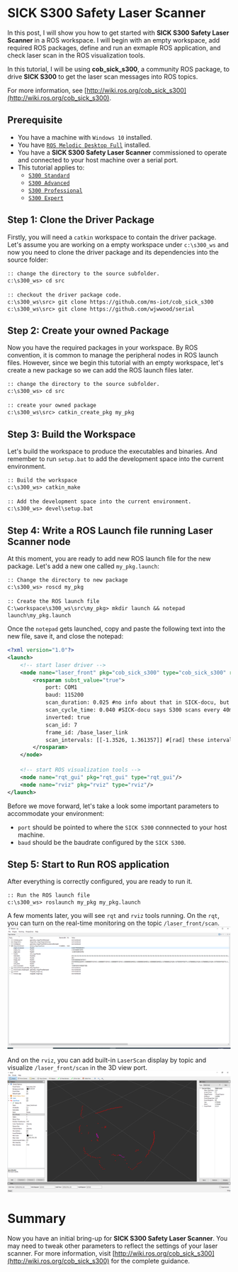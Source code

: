 SICK S300 Safety Laser Scanner
==============================

In this post, I will show you how to get started with **SICK S300 Safety Laser Scanner** in a ROS workspace.
I will begin with an empty workspace, add required ROS packages, define and run an exmaple ROS application, and check laser scan in the ROS visualization tools.

In this tutorial, I will be using **cob_sick_s300**, a community ROS package, to drive **SICK S300** to get the laser scan messages into ROS topics.

For more information, see [http://wiki.ros.org/cob_sick_s300](http://wiki.ros.org/cob_sick_s300).

## Prerequisite

  * You have a machine with `Windows 10` installed.
  * You have [`ROS Melodic Desktop Full`](https://wiki.ros.org/Installation/Windows) installed.
  * You have a **SICK S300 Safety Laser Scanner** commissioned to operate and connected to your host machine over a serial port.
  * This tutorial applies to:
    - [`S300 Standard`](http://www.sick.com/s300_standard)
    - [`S300 Advanced`](http://www.sick.com/s300_advanced)
    - [`S300 Professional`](http://www.sick.com/s300_professional)
    - [`S300 Expert`](http://www.sick.com/s300_expert)

## Step 1: Clone the Driver Package

Firstly, you will need a `catkin` workspace to contain the driver package.
Let's assume you are working on a empty workspace under `c:\s300_ws` and now you need to clone the driver package and its dependencies into the source folder:

```no-highlight
:: change the directory to the source subfolder.
c:\s300_ws> cd src

:: checkout the driver package code.
c:\s300_ws\src> git clone https://github.com/ms-iot/cob_sick_s300
c:\s300_ws\src> git clone https://github.com/wjwwood/serial
```

## Step 2: Create your owned Package

Now you have the required packages in your workspace.
By ROS convention, it is common to manage the peripheral nodes in ROS launch files.
However, since we begin this tutorial with an empty workspace, let's create a new package so we can add the ROS launch files later.

```no-highlight
:: change the directory to the source subfolder.
c:\s300_ws> cd src

:: create your owned package
c:\s300_ws\src> catkin_create_pkg my_pkg
```

## Step 3: Build the Workspace

Let's build the workspace to produce the executables and binaries.
And remember to run `setup.bat` to add the development space into the current environment.

```no-highlight
:: Build the workspace
c:\s300_ws> catkin_make

:: Add the development space into the current environment.
c:\s300_ws> devel\setup.bat
```

## Step 4: Write a ROS Launch file running Laser Scanner node

At this moment, you are ready to add new ROS launch file for the new package.
Let's add a new one called `my_pkg.launch`:

```no-highlight
:: Change the directory to new package
c:\s300_ws> roscd my_pkg

:: Create the ROS launch file
C:\workspace\s300_ws\src\my_pkg> mkdir launch && notepad launch\my_pkg.launch
```

Once the `notepad` gets launched, copy and paste the following text into the new file, save it, and close the notepad:

```xml
<?xml version="1.0"?>
<launch>
    <!-- start laser driver -->
    <node name="laser_front" pkg="cob_sick_s300" type="cob_sick_s300" respawn="false" output="screen">
        <rosparam subst_value="true">
            port: COM1
            baud: 115200
            scan_duration: 0.025 #no info about that in SICK-docu, but 0.025 is believable and looks good in rviz
            scan_cycle_time: 0.040 #SICK-docu says S300 scans every 40ms
            inverted: true
            scan_id: 7
            frame_id: /base_laser_link
            scan_intervals: [[-1.3526, 1.361357]] #[rad] these intervals are included to the scan
        </rosparam>
    </node>

    <!-- start ROS visualization tools -->
    <node name="rqt_gui" pkg="rqt_gui" type="rqt_gui"/>
    <node name="rviz" pkg="rviz" type="rviz"/>
</launch>
```

Before we move forward, let's take a look some important parameters to accommodate your environment:

  * `port` should be pointed to where the `SICK S300` connnected to your host machine.
  * `baud` should be the baudrate configured by the `SICK S300`.

## Step 5: Start to Run ROS application

After everything is correctly configured, you are ready to run it.

```no-highlight
:: Run the ROS launch file
c:\s300_ws> roslaunch my_pkg my_pkg.launch
```

A few moments later, you will see `rqt` and `rviz` tools running.
On the `rqt`, you can turn on the real-time monitoring on the topic `/laser_front/scan`.
![](./rqt.png)

And on the `rviz`, you can add built-in `LaserScan` display by topic and visualize `/laser_front/scan` in the 3D view port.
![](./rviz.png)

# Summary

Now you have an initial bring-up for **SICK S300 Safety Laser Scanner**.
You may need to tweak other parameters to reflect the settings of your laser scanner.
For more information, visit [http://wiki.ros.org/cob_sick_s300](http://wiki.ros.org/cob_sick_s300) for the complete guidance.
